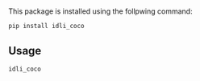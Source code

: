 # 
This package is installed using the follpwing command:
```
pip install idli_coco
```

## Usage
```bash
idli_coco
```
